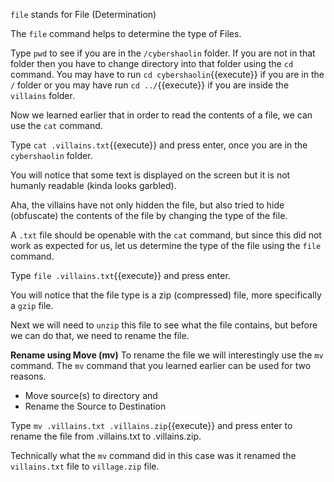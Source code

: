 `file` stands for File  (Determination)

The `file` command helps to determine the type of Files.

Type `pwd` to see if you are in the `/cybershaolin` folder.
If you are not in that folder then you have to change directory into that folder using the `cd` command. You may have to run `cd cybershaolin`{{execute}} if you are in the `/` folder or you may have run `cd ../`{{execute}} if you are inside the `villains` folder.  

Now we learned earlier that in order to read the contents of a file, we can use the `cat` command.  

Type `cat .villains.txt`{{execute}} and press enter, once you are in the `cybershaolin` folder.  

You will notice that some text is displayed on the screen but it is not humanly readable (kinda looks garbled).  

Aha, the villains have not only hidden the file, but also tried to hide (obfuscate) the contents of the file by changing the type of the file.  

A `.txt` file should be openable with the `cat` command, but since this did not work as expected for us, let us determine the type of the file using the `file` command.

Type `file .villains.txt`{{execute}} and press enter.  

You will notice that the file type is a  zip (compressed) file, more specifically a `gzip` file.

Next we will need to `unzip` this file to see what the file contains, but before we can do that, we need to rename the file.

__Rename using Move (mv)__
To rename the file we will interestingly use the `mv` command. The `mv` command that you learned earlier can be used for two reasons.
- Move source(s) to directory and
- Rename the Source to Destination

Type `mv .villains.txt .villains.zip`{{execute}} and press enter to rename the file from .villains.txt to .villains.zip.  

Technically what the `mv` command did in this case was it renamed the `villains.txt` file to `village.zip` file.
